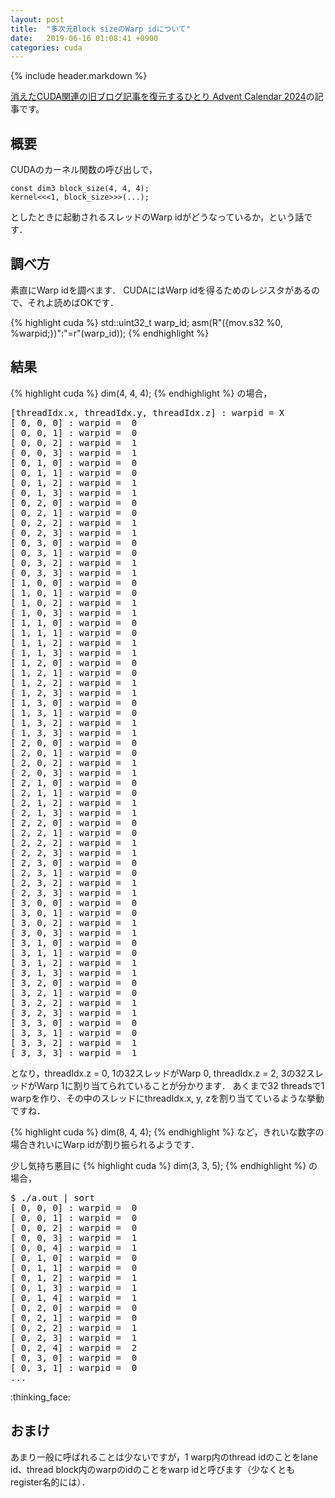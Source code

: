 ```yaml
---
layout: post
title:  "多次元Block sizeのWarp idについて"
date:   2019-06-16 01:08:41 +0900
categories: cuda
---
```


{% include header.markdown %}

<a href="https://adventar.org/calendars/10896">消えたCUDA関連の旧ブログ記事を復元するひとり Advent Calendar 2024</a>の記事です。

<h2 id="overview">概要</h2>
CUDAのカーネル関数の呼び出しで，
<pre><code class="code-line">const dim3 block_size(4, 4, 4);
kernel&lt;&lt;&lt;1, block_size&gt;&gt;&gt;(...);
</code></pre>
としたときに起動されるスレッドのWarp idがどうなっているか，という話です．

<h2 id="investigate">調べ方</h2>
素直にWarp idを調べます．
CUDAにはWarp idを得るためのレジスタがあるので、それよ読めばOKです．

{% highlight cuda %}
std::uint32_t warp_id;
asm(R"({mov.s32 %0, %warpid;})":"=r"(warp_id));
{% endhighlight %}

<h2 id="result">結果</h2>
<p>
{% highlight cuda %}
dim(4, 4, 4);
{% endhighlight %}
の場合，
<pre>
[threadIdx.x, threadIdx.y, threadIdx.z] : warpid = X
[ 0, 0, 0] : warpid =  0
[ 0, 0, 1] : warpid =  0
[ 0, 0, 2] : warpid =  1
[ 0, 0, 3] : warpid =  1
[ 0, 1, 0] : warpid =  0
[ 0, 1, 1] : warpid =  0
[ 0, 1, 2] : warpid =  1
[ 0, 1, 3] : warpid =  1
[ 0, 2, 0] : warpid =  0
[ 0, 2, 1] : warpid =  0
[ 0, 2, 2] : warpid =  1
[ 0, 2, 3] : warpid =  1
[ 0, 3, 0] : warpid =  0
[ 0, 3, 1] : warpid =  0
[ 0, 3, 2] : warpid =  1
[ 0, 3, 3] : warpid =  1
[ 1, 0, 0] : warpid =  0
[ 1, 0, 1] : warpid =  0
[ 1, 0, 2] : warpid =  1
[ 1, 0, 3] : warpid =  1
[ 1, 1, 0] : warpid =  0
[ 1, 1, 1] : warpid =  0
[ 1, 1, 2] : warpid =  1
[ 1, 1, 3] : warpid =  1
[ 1, 2, 0] : warpid =  0
[ 1, 2, 1] : warpid =  0
[ 1, 2, 2] : warpid =  1
[ 1, 2, 3] : warpid =  1
[ 1, 3, 0] : warpid =  0
[ 1, 3, 1] : warpid =  0
[ 1, 3, 2] : warpid =  1
[ 1, 3, 3] : warpid =  1
[ 2, 0, 0] : warpid =  0
[ 2, 0, 1] : warpid =  0
[ 2, 0, 2] : warpid =  1
[ 2, 0, 3] : warpid =  1
[ 2, 1, 0] : warpid =  0
[ 2, 1, 1] : warpid =  0
[ 2, 1, 2] : warpid =  1
[ 2, 1, 3] : warpid =  1
[ 2, 2, 0] : warpid =  0
[ 2, 2, 1] : warpid =  0
[ 2, 2, 2] : warpid =  1
[ 2, 2, 3] : warpid =  1
[ 2, 3, 0] : warpid =  0
[ 2, 3, 1] : warpid =  0
[ 2, 3, 2] : warpid =  1
[ 2, 3, 3] : warpid =  1
[ 3, 0, 0] : warpid =  0
[ 3, 0, 1] : warpid =  0
[ 3, 0, 2] : warpid =  1
[ 3, 0, 3] : warpid =  1
[ 3, 1, 0] : warpid =  0
[ 3, 1, 1] : warpid =  0
[ 3, 1, 2] : warpid =  1
[ 3, 1, 3] : warpid =  1
[ 3, 2, 0] : warpid =  0
[ 3, 2, 1] : warpid =  0
[ 3, 2, 2] : warpid =  1
[ 3, 2, 3] : warpid =  1
[ 3, 3, 0] : warpid =  0
[ 3, 3, 1] : warpid =  0
[ 3, 3, 2] : warpid =  1
[ 3, 3, 3] : warpid =  1
</pre>
となり，threadIdx.z = 0, 1の32スレッドがWarp 0, threadIdx.z = 2, 3の32スレッドがWarp 1に割り当てられていることが分かります．
あくまで32 threadsで1 warpを作り、その中のスレッドにthreadIdx.x, y, zを割り当てているような挙動ですね．

{% highlight cuda %}
dim(8, 4, 4);
{% endhighlight %}
など，きれいな数字の場合きれいにWarp idが割り振られるようです．
</p>
<p>
少し気持ち悪目に
{% highlight cuda %}
dim(3, 3, 5);
{% endhighlight %}
の場合，
<pre>$ ./a.out | sort 
[ 0, 0, 0] : warpid =  0
[ 0, 0, 1] : warpid =  0
[ 0, 0, 2] : warpid =  0
[ 0, 0, 3] : warpid =  1
[ 0, 0, 4] : warpid =  1
[ 0, 1, 0] : warpid =  0
[ 0, 1, 1] : warpid =  0
[ 0, 1, 2] : warpid =  1
[ 0, 1, 3] : warpid =  1
[ 0, 1, 4] : warpid =  1
[ 0, 2, 0] : warpid =  0
[ 0, 2, 1] : warpid =  0
[ 0, 2, 2] : warpid =  1
[ 0, 2, 3] : warpid =  1
[ 0, 2, 4] : warpid =  2
[ 0, 3, 0] : warpid =  0
[ 0, 3, 1] : warpid =  0
...
</pre>
:thinking_face:
</p>
<h2>おまけ</h2>
<p>
あまり一般に呼ばれることは少ないですが，1 warp内のthread idのことをlane id、thread block内のwarpのidのことをwarp idと呼びます（少なくともregister名的には）．
</p>
